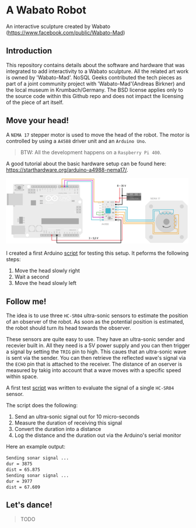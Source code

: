 # A Wabato Robot

An interactive sculpture created by Wabato (https://www.facebook.com/public/Wabato-Mad)

## Introduction

This repository contains details about the software and hardware that was integrated to add interactivity to a Wabato sculpture. All the related art work is owned by 'Wabato-Mad'. NoSQL Geeks contributed the tech pieces as part of a joint community project with 'Wabato-Mad'(Andreas Birkner) and the local museum in Krumbach/Germany. The BSD license applies only to the source code within this Github repo and does not impact the licensing of the piece of art itself.

## Move your head!

A `NEMA 17` stepper motor is used to move the head of the robot. The motor is controlled by using a `A4588` driver unit and an `Arduino Uno`.

> BTW: All the development happens on a `Raspberry Pi 400`.

A good tutorial about the basic hardware setup can be found here: https://starthardware.org/arduino-a4988-nema17/.

<img src="https://github.com/artofnosql/wabato-robot/blob/main/img/arduino-a4988-nema17.png?raw=true" width="500px"/>

I created a first Arduino [script](./src/ino/stepper/test.ino) for testing this setup. It peforms the following steps:

1. Move the head slowly right
2. Wait a second
3. Move the head slowly left

## Follow me!

The idea is to use three `HC-SR04` ultra-sonic sensors to estimate the position of an observer of the robot. As soon as the potential position is estimated, the robot should turn its head towards the observer.

These sensors are quite easy to use. They have an ultra-sonic sender and recevier built in. All they need is a 5V power supply and you can then trigger a signal by setting the `TRIG` pin to high. This caues that an ultra-sonic wave is sent via the sender. You can then retrieve the reflected wave's signal via the `ECHO` pin that is attached to the receiver. The distance of an oserver is measured by takig into account that a wave moves with a specific speed within space. 

A first test [script](https://github.com/artofnosql/wabato-robot/blob/main/src/ino/sonar/test.ino) was written to evaluate the signal of a single `HC-SR04` sensor.

The script does the following:

1. Send an ultra-sonic signal out for 10 micro-seconds
2. Measure the duration of receiving this signal
3. Convert the duration into a distance
4. Log the distance and the duration out via the Arduino's serial monitor

Here an example output:

```
Sending sonar signal ...
dur = 3875
dist = 65.875
Sending sonar signal ...
dur = 3977
dist = 67.609
```

## Let's dance!

> TODO
